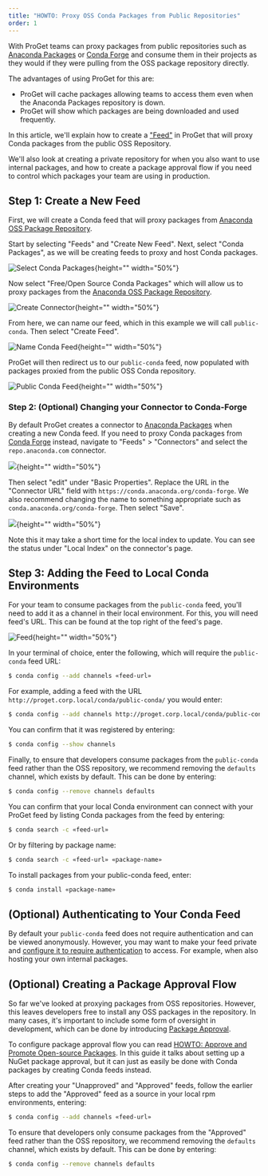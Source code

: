 ```yaml
---
title: "HOWTO: Proxy OSS Conda Packages from Public Repositories"
order: 1
---
```


With ProGet teams can proxy packages from public repositories such as [Anaconda Packages](https://repo.anaconda.com/) or [Conda Forge](https://conda.anaconda.org/conda-forge) and consume them in their projects as they would if they were pulling from the OSS package repository directly. 

The advantages of using ProGet for this are:
* ProGet will cache packages allowing teams to access them even when the Anaconda Packages repository is down.
* ProGet will show which packages are being downloaded and used frequently.

In this article, we'll explain how to create a ["Feed"](/docs/proget/feeds/feed-overview) in ProGet that will proxy Conda packages from the public OSS Repository. 

We'll also look at creating a private repository for when you also want to use internal packages, and how to create a package approval flow if you need to control which packages your team are using in production. 

## Step 1: Create a New Feed

First, we will create a Conda feed that will proxy packages from [Anaconda OSS Package Repository](https://repo.anaconda.com/).

Start by selecting "Feeds" and "Create New Feed". Next, select "Conda Packages", as we will be creating feeds to proxy and host Conda packages.

![Select Conda Packages](/resources/docs/proget-conda-newfeed.png){height="" width="50%"}

Now select "Free/Open Source Conda Packages" which will allow us to proxy packages from the [Anaconda OSS Package Repository](https://repo.anaconda.com/).

![Create Connector](/resources/docs/proget-conda-newfeed-connector.png){height="" width="50%"}

From here, we can name our feed, which in this example we will call `public-conda`. Then select "Create Feed".

![Name Conda Feed](/resources/docs/proget-conda-ossfeed-name.png){height="" width="50%"}

ProGet will then redirect us to our `public-conda` feed, now populated with packages proxied from the public OSS Conda repository.

![Public Conda Feed](/resources/docs/proget-conda-publicfeed.png){height="" width="50%"}

### Step 2: (Optional) Changing your Connector to Conda-Forge

By default ProGet creates a connector to [Anaconda Packages](https://repo.anaconda.com/) when creating a new Conda feed. If you need to proxy Conda packages from [Conda Forge](https://conda.anaconda.org/conda-forge) instead, navigate to "Feeds" > "Connectors" and select the `repo.anaconda.com` connector.

![](/resources/docs/proget-connectors-conda.png){height="" width="50%"}

Then select "edit" under "Basic Properties". Replace the URL in the "Connector URL" field with `https://conda.anaconda.org/conda-forge`. We also recommend changing the name to something appropriate such as `conda.anaconda.org/conda-forge`. Then select "Save".

![](/resources/docs/proget-connectors-conda-edit.png){height="" width="50%"}

Note this it may take a short time for the local index to update. You can see the status under "Local Index" on the connector's page.

## Step 3: Adding the Feed to Local Conda Environments

For your team to consume packages from the `public-conda` feed, you'll need to add it as a channel in their local environment. For this, you will need feed's URL. This can be found at the top right of the feed's page.

![Feed](/resources/docs/proget-conda-publicfeed-url.png){height="" width="50%"}

In your terminal of choice, enter the following, which will require the `public-conda` feed URL:

```bash
$ conda config --add channels «feed-url»
```

For example, adding a feed with the URL `http://proget.corp.local/conda/public-conda/` you would enter:

```bash
$ conda config --add channels http://proget.corp.local/conda/public-conda
```

You can confirm that it was registered by entering:

```bash
$ conda config --show channels
```

Finally, to ensure that developers consume packages from the `public-conda` feed rather than the OSS repository, we recommend removing the `defaults` channel, which exists by default. This can be done by entering:

```bash
$ conda config --remove channels defaults
```

You can confirm that your local Conda environment can connect with your ProGet feed by listing Conda packages from the feed by entering:

```bash
$ conda search -c «feed-url»
```

Or by filtering by package name:

```bash
$ conda search -c «feed-url» «package-name»
```

To install packages from your public-conda feed, enter:

```bash
$ conda install «package-name»
```

## (Optional) Authenticating to Your Conda Feed

By default your `public-conda` feed does not require authentication and can be viewed anonymously. However, you may want to make your feed private and [configure it to require authentication](/docs/proget/feeds/rpm#authenticating-to-conda-feeds) to access. For example, when also hosting your own internal packages.

## (Optional) Creating a Package Approval Flow

So far we've looked at proxying packages from OSS repositories. However, this leaves developers free to install any OSS packages in the repository. In many cases, it's important to include some form of oversight in development, which can be done by introducing [Package Approval](/docs/proget/packages/package-promotion).

To configure package approval flow you can read [HOWTO: Approve and Promote Open-source Packages](/docs/proget/packages/package-promotion/proget-howto-promote-packages). In this guide it talks about setting up a NuGet package approval, but it can just as easily be done with Conda packages by creating Conda feeds instead. 

After creating your "Unapproved" and "Approved" feeds, follow the earlier steps to add the "Approved" feed as a source in your local rpm environments, entering:

```bash
$ conda config --add channels «feed-url»
```

To ensure that developers only consume packages from the "Approved" feed rather than the OSS repository, we recommend removing the `defaults` channel, which exists by default. This can be done by entering:

```bash
$ conda config --remove channels defaults
```





